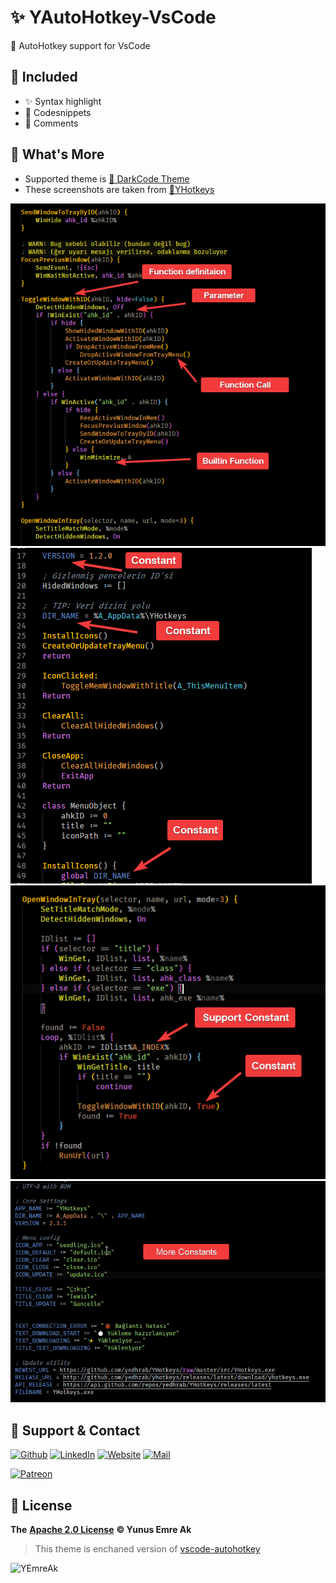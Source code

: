 # ✨ YAutoHotkey-VsCode

🤝 AutoHotkey support for VsCode

## 🍱 Included

- ✨ Syntax highlight
- 💫 Codesnippets
- 💬 Comments

## 🚀 What's More

* Supported theme is [🖤 DarkCode Theme](https://marketplace.visualstudio.com/items?itemName=yedhrab.darkcode-theme-adopted-python-and-markdown)
* These screenshots are taken from [🌱YHotkeys](https://github.com/yedhrab/YHotkeys)

![](res/preview.png)
![](res/constants.png)
![](res/constant2.png)
![](res/more_constants.png)

## 💖 Support & Contact

​[​![Github](https://drive.google.com/uc?id=1PzkuWOoBNMg0uOMmqwHtVoYt0WCqi-O5)​](https://github.com/yedhrab) [​![LinkedIn](https://drive.google.com/uc?id=1hvdil0ZHVEzekQ4AYELdnPOqzunKpnzJ)​](https://www.linkedin.com/in/yemreak/) [​![Website](https://drive.google.com/uc?id=1wR8Ph0FBs36ZJl0Ud-HkS0LZ9b66JBqJ)​](https://yemreak.com/) [​![Mail](https://drive.google.com/uc?id=142rP0hbrnY8T9kj_84_r7WxPG1hzWEcN)​](mailto::yedhrab@gmail.com?subject=YAutoHotkey-VsCode%20%7C%20Github)​

​[​![Patreon](https://drive.google.com/uc?id=11YmCRmySX7v7QDFS62ST2JZuE70RFjDG)](https://www.patreon.com/yemreak/)

## 🔏 License

**The** [**Apache 2.0 License**](https://choosealicense.com/licenses/apache-2.0/) **©️ Yunus Emre Ak**

> This theme is enchaned version of [vscode-autohotkey](https://github.com/stef-levesque/vscode-autohotkey)

![YEmreAk](https://drive.google.com/uc?id=1Wd_YLVOkAhXPVqFMx_aZyFvyTy_88H-Z)
